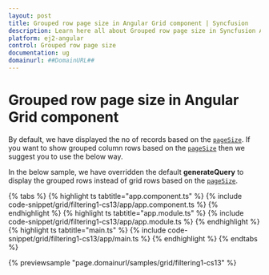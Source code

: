 ```yaml
---
layout: post
title: Grouped row page size in Angular Grid component | Syncfusion
description: Learn here all about Grouped row page size in Syncfusion Angular Grid component of Syncfusion Essential JS 2 and more.
platform: ej2-angular
control: Grouped row page size 
documentation: ug
domainurl: ##DomainURL##
---
```


# Grouped row page size in Angular Grid component

By default, we have displayed the no of records based on the [`pageSize`](https://ej2.syncfusion.com/angular/documentation/api/grid/pageSettings/#pagesize). If you want to show grouped column rows based on the [`pageSize`](https://ej2.syncfusion.com/angular/documentation/api/grid/pageSettings/#pagesize) then we suggest you to use the below way.

In the below sample, we have overridden the default **generateQuery** to display the grouped rows instead of grid rows based on the [`pageSize`](https://ej2.syncfusion.com/angular/documentation/api/grid/pageSettings/#pagesize).

{% tabs %}
{% highlight ts tabtitle="app.component.ts" %}
{% include code-snippet/grid/filtering1-cs13/app/app.component.ts %}
{% endhighlight %}
{% highlight ts tabtitle="app.module.ts" %}
{% include code-snippet/grid/filtering1-cs13/app/app.module.ts %}
{% endhighlight %}
{% highlight ts tabtitle="main.ts" %}
{% include code-snippet/grid/filtering1-cs13/app/main.ts %}
{% endhighlight %}
{% endtabs %}
  
{% previewsample "page.domainurl/samples/grid/filtering1-cs13" %}